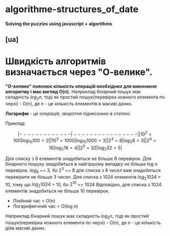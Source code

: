 # algorithme-structures_of_date

#### Solving the puzzles using javascript + algorithms


## [ua]
# Швидкість алгоритмів визначається через "О-велике".
__"O-велике" пояснює кількість операцій необхідних для виконання алгоритму і має вигляд O(n).__
Наприклад бінарний пошук має складність $`log_2n`$, тоді як простий пошук(перевірка кожного елемента по черзі) - O(n), де n - це кількість елементів в масиві даних.


__Логарифм__ - _це операція, зворотня піднесенню в степені._

Приклад:
```math
| ------------- | ---------------- |
| 10^2 = 100    | log_{10} 100 = 2 |
| 10^3 = 1000   | log_{10} 1000 = 3|
| 2^3 = 8       | log_2 8 = 3      |
| 2^4 = 16      | log_2 16 = 4     |
| 2^5 = 32      | log_2 32 = 5     |


```

Для списку з 8 елементів знадобиться не більше 8 перевірок.
Для бінарного пошуку знадобиться в найгіршому випадку не більше log n перевірок.
$`log_8`$ == 3, бо $`2^3`$ == 8
для списка з 8 чисел вам знадобиться перевірити не більше 3 чисел.
Для списка з 1024 елементів 
  $`log_{2}1024`$ = 10, тому що $`log_{2} 1024`$ = 10, бо $`2^{10}`$ == 1024
Відповідно, для списка з 1024 елементів знадобиться не більше 10 перевірок.

 - Лінійний час = О(n)
 - Логарифмічний час = O(log n)

Наприклад бінарний пошук має складність $`log_2n`$, тоді як простий пошук(перевірка кожного елемента по черзі) - O(n), де n - це кількість дійв масиві даних.



